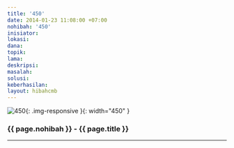 ```yaml
---
title: '450'
date: 2014-01-23 11:08:00 +07:00
nohibah: '450'
inisiator:
lokasi:
dana:
topik:
lama:
deskripsi:
masalah:
solusi:
keberhasilan:
layout: hibahcmb
---
```


![450](/static/img/hibahcmb/450.png){: .img-responsive }{: width="450" }

### {{ page.nohibah }} - {{ page.title }}

---
